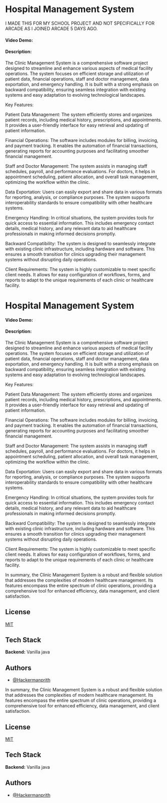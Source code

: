 # Hospital Management System
I MADE THIS FOR MY SCHOOL PROJECT AND NOT SPECIFICALLY FOR ARCADE AS I JOINED ARCADE 5 DAYS AGO.
#### Video Demo:  <URL HERE>
#### Description:

The Clinic Management System is a comprehensive software project designed to streamline and enhance various aspects of medical facility operations. The system focuses on efficient storage and utilization of patient data, financial operations, staff and doctor management, data exportation, and emergency handling. It is built with a strong emphasis on backward compatibility, ensuring seamless integration with existing systems and easy adaptation to evolving technological landscapes.

Key Features:

Patient Data Management: The system efficiently stores and organizes patient records, including medical history, prescriptions, and appointments. It provides a user-friendly interface for easy retrieval and updating of patient information.

Financial Operations: The software includes modules for billing, invoicing, and payment tracking. It enables the automation of financial transactions, generating reports for accounting purposes and facilitating smoother financial management.

Staff and Doctor Management: The system assists in managing staff schedules, payroll, and performance evaluations. For doctors, it helps in appointment scheduling, patient allocation, and overall task management, optimizing the workflow within the clinic.

Data Exportation: Users can easily export and share data in various formats for reporting, analysis, or compliance purposes. The system supports interoperability standards to ensure compatibility with other healthcare systems.

Emergency Handling: In critical situations, the system provides tools for quick access to essential information. This includes emergency contact details, medical history, and any relevant data to aid healthcare professionals in making informed decisions promptly.

Backward Compatibility: The system is designed to seamlessly integrate with existing clinic infrastructure, including hardware and software. This ensures a smooth transition for clinics upgrading their management systems without disrupting daily operations.

Client Requirements: The system is highly customizable to meet specific client needs. It allows for easy configuration of workflows, forms, and reports to adapt to the unique requirements of each clinic or healthcare facility.
# Hospital Management System
#### Video Demo:  <URL HERE>
#### Description:

The Clinic Management System is a comprehensive software project designed to streamline and enhance various aspects of medical facility operations. The system focuses on efficient storage and utilization of patient data, financial operations, staff and doctor management, data exportation, and emergency handling. It is built with a strong emphasis on backward compatibility, ensuring seamless integration with existing systems and easy adaptation to evolving technological landscapes.

Key Features:

Patient Data Management: The system efficiently stores and organizes patient records, including medical history, prescriptions, and appointments. It provides a user-friendly interface for easy retrieval and updating of patient information.

Financial Operations: The software includes modules for billing, invoicing, and payment tracking. It enables the automation of financial transactions, generating reports for accounting purposes and facilitating smoother financial management.

Staff and Doctor Management: The system assists in managing staff schedules, payroll, and performance evaluations. For doctors, it helps in appointment scheduling, patient allocation, and overall task management, optimizing the workflow within the clinic.

Data Exportation: Users can easily export and share data in various formats for reporting, analysis, or compliance purposes. The system supports interoperability standards to ensure compatibility with other healthcare systems.

Emergency Handling: In critical situations, the system provides tools for quick access to essential information. This includes emergency contact details, medical history, and any relevant data to aid healthcare professionals in making informed decisions promptly.

Backward Compatibility: The system is designed to seamlessly integrate with existing clinic infrastructure, including hardware and software. This ensures a smooth transition for clinics upgrading their management systems without disrupting daily operations.

Client Requirements: The system is highly customizable to meet specific client needs. It allows for easy configuration of workflows, forms, and reports to adapt to the unique requirements of each clinic or healthcare facility.

In summary, the Clinic Management System is a robust and flexible solution that addresses the complexities of modern healthcare management. Its features encompass the entire spectrum of clinic operations, providing a comprehensive tool for enhanced efficiency, data management, and client satisfaction.


## License

[MIT](https://choosealicense.com/licenses/mit/)


## Tech Stack

**Backend:** Vanilla java



## Authors

- [@Hackermanprith](https://www.github.com/Hackermanprith)


In summary, the Clinic Management System is a robust and flexible solution that addresses the complexities of modern healthcare management. Its features encompass the entire spectrum of clinic operations, providing a comprehensive tool for enhanced efficiency, data management, and client satisfaction.


## License

[MIT](https://choosealicense.com/licenses/mit/)


## Tech Stack

**Backend:** Vanilla java



## Authors

- [@Hackermanprith](https://www.github.com/Hackermanprith)

